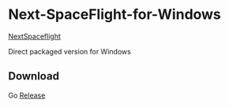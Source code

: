 # Next-SpaceFlight-for-Windows

[NextSpaceflight](https://nextspaceflight.com/)

Direct packaged version for Windows

## Download

Go [Release](https://github.com/Enthalpiex/Next-SpaceFlight-for-Windows/release)
